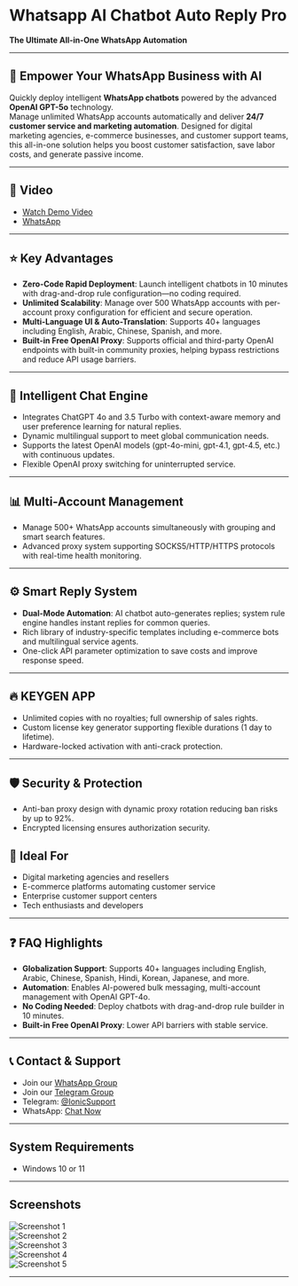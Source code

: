 # Whatsapp AI Chatbot Auto Reply Pro

**The Ultimate All-in-One WhatsApp Automation**

---

## 🚀 Empower Your WhatsApp Business with AI

Quickly deploy intelligent **WhatsApp chatbots** powered by the advanced **OpenAI GPT-5o** technology.  
Manage unlimited WhatsApp accounts automatically and deliver **24/7 customer service and marketing automation**. Designed for digital marketing agencies, e-commerce businesses, and customer support teams, this all-in-one solution helps you boost customer satisfaction, save labor costs, and generate passive income.

---

## 🎥 Video

- [Watch Demo Video](https://youtu.be/gBwEOjTjB08)  
- [WhatsApp](http://wa.me/447999197856?send=freetrial)
---

## ⭐ Key Advantages

- **Zero-Code Rapid Deployment**: Launch intelligent chatbots in 10 minutes with drag-and-drop rule configuration—no coding required.
- **Unlimited Scalability**: Manage over 500 WhatsApp accounts with per-account proxy configuration for efficient and secure operation.
- **Multi-Language UI & Auto-Translation**: Supports 40+ languages including English, Arabic, Chinese, Spanish, and more.
- **Built-in Free OpenAI Proxy**: Supports official and third-party OpenAI endpoints with built-in community proxies, helping bypass restrictions and reduce API usage barriers.

---

## 🤖 Intelligent Chat Engine

- Integrates ChatGPT 4o and 3.5 Turbo with context-aware memory and user preference learning for natural replies.
- Dynamic multilingual support to meet global communication needs.
- Supports the latest OpenAI models (gpt-4o-mini, gpt-4.1, gpt-4.5, etc.) with continuous updates.
- Flexible OpenAI proxy switching for uninterrupted service.

---

## 📊 Multi-Account Management

- Manage 500+ WhatsApp accounts simultaneously with grouping and smart search features.
- Advanced proxy system supporting SOCKS5/HTTP/HTTPS protocols with real-time health monitoring.

---

## ⚙️ Smart Reply System

- **Dual-Mode Automation**: AI chatbot auto-generates replies; system rule engine handles instant replies for common queries.
- Rich library of industry-specific templates including e-commerce bots and multilingual service agents.
- One-click API parameter optimization to save costs and improve response speed.

---

## 🔥 KEYGEN APP

- Unlimited copies with no royalties; full ownership of sales rights.
- Custom license key generator supporting flexible durations (1 day to lifetime).
- Hardware-locked activation with anti-crack protection.

---

## 🛡️ Security & Protection

- Anti-ban proxy design with dynamic proxy rotation reducing ban risks by up to 92%.
- Encrypted licensing ensures authorization security.


## 🎯 Ideal For

- Digital marketing agencies and resellers  
- E-commerce platforms automating customer service  
- Enterprise customer support centers  
- Tech enthusiasts and developers

---

## ❓ FAQ Highlights

- **Globalization Support**: Supports 40+ languages including English, Arabic, Chinese, Spanish, Hindi, Korean, Japanese, and more.  
- **Automation**: Enables AI-powered bulk messaging, multi-account management with OpenAI GPT-4o.  
- **No Coding Needed**: Deploy chatbots with drag-and-drop rule builder in 10 minutes.  
- **Built-in Free OpenAI Proxy**: Lower API barriers with stable service.

---


## 📞 Contact & Support

- Join our [WhatsApp Group](https://chat.whatsapp.com/F6atMIvRJvU7vDyqTHHrzk)  
- Join our [Telegram Group](https://t.me/tghelpsupport)  
- Telegram: [@IonicSupport](https://t.me/IonicSupport)  
- WhatsApp: [Chat Now](http://wa.me/447999197856)

---


## System Requirements

- Windows 10 or 11

---

## Screenshots

![Screenshot 1](https://i.ibb.co/Myq17JRC/01.png)  
![Screenshot 2](https://i.ibb.co/KjV0rfxT/02.png)  
![Screenshot 3](https://i.ibb.co/s9tgGZSZ/03.png)  
![Screenshot 4](https://i.ibb.co/cKXq3qTz/04.png)  
![Screenshot 5](https://i.ibb.co/JFRZ6TYc/05.png)  

---
